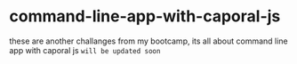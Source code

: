 # command-line-app-with-caporal-js
these are another challanges from my bootcamp, its all about command line app with caporal js `will be updated soon`

